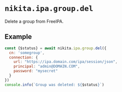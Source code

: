 
# `nikita.ipa.group.del`

Delete a group from FreeIPA.

## Example

```js
const {$status} = await nikita.ipa.group.del({
  cn: 'somegroup',
  connection: {
    url: "https://ipa.domain.com/ipa/session/json",
    principal: "admin@DOMAIN.COM",
    password: "mysecret"
  }
})
console.info(`Group was deleted: ${$status}`)
```
